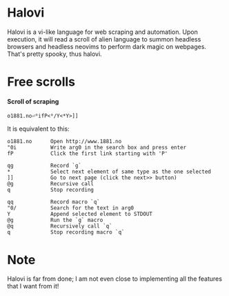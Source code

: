 # Halovi
Halovi is a vi-like language for web scraping and automation. Upon execution, it will read a scroll of alien language to summon headless browsers and headless neovims to perform dark magic on webpages. That's pretty spooky, thus halovi.

# Free scrolls

#### Scroll of scraping
```
o1881.no⏎⁰ifP<⁰/Y<*Y>]]
```

It is equivalent to this:
```
o1881.no      Open http://www.1881.no
"0i           Write arg0 in the search box and press enter
fP            Click the first link starting with 'P'

qg            Record `g`
*             Select next element of same type as the one selected
]]            Go to next page (click the next>> button)
@g            Recursive call
q             Stop recording

qq            Record macro `q`
"0/           Search for the text in arg0
Y             Append selected element to STDOUT
@g            Run the `g` macro
@q            Recursively call `q`
q             Stop recording macro `q`
```

# Note

Halovi is far from done; I am not even close to implementing all the features that I want from it!
